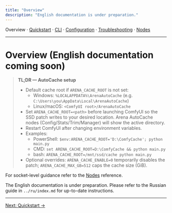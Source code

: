 ```yaml
---
title: "Overview"
description: "English documentation is under preparation."
---
```


Overview · [Quickstart](quickstart.md) · [CLI](cli.md) · [Configuration](config.md) · [Troubleshooting](troubleshooting.md) · [Nodes](nodes.md)

---

# Overview (English documentation coming soon)

> **TL;DR — AutoCache setup**
> - Default cache root if `ARENA_CACHE_ROOT` is not set:
>   - Windows: `%LOCALAPPDATA%\ArenaAutoCache` (e.g. `C:\Users\you\AppData\Local\ArenaAutoCache`)
>   - Linux/macOS: `<ComfyUI root>/ArenaAutoCache`
> - Set `ARENA_CACHE_ROOT=<path>` before launching ComfyUI so the SSD patch writes to your desired location. Arena AutoCache nodes (Config/Stats/Trim/Manager) will show the active directory.
> - Restart ComfyUI after changing environment variables.
> - Examples:
>   - PowerShell: `$env:ARENA_CACHE_ROOT='D:\ComfyCache'; python main.py`
>   - CMD: `set ARENA_CACHE_ROOT=D:\ComfyCache && python main.py`
>   - bash: `ARENA_CACHE_ROOT=/mnt/ssd/cache python main.py`
> - Optional overrides: `ARENA_CACHE_ENABLE=0` temporarily disables the patch; `ARENA_CACHE_MAX_GB=512` caps the cache size (GiB).

For socket-level guidance refer to the [Nodes](nodes.md) reference.

The English documentation is under preparation. Please refer to the Russian guide in `../ru/index.md` for up-to-date instructions.

---

[Next: Quickstart →](quickstart.md)

